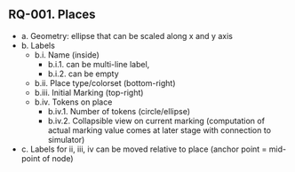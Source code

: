## RQ-001. Places
- a. Geometry: ellipse that can be scaled along x and y axis
- b. Labels
  - b.i. Name (inside)
    - b.i.1. can be multi-line label, 
    - b.i.2. can be empty
  - b.ii. Place type/colorset (bottom-right)
  - b.iii. Initial Marking (top-right)
  - b.iv. Tokens on place
    - b.iv.1. Number of tokens (circle/ellipse)
    - b.iv.2. Collapsible view on current marking (computation of actual marking value comes at later stage with connection to simulator)
- c. Labels for ii, iii, iv can be moved relative to place (anchor point = mid-point of node)
